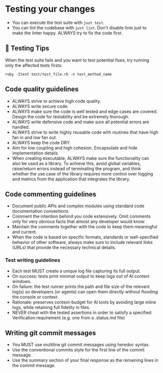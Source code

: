 # Testing your changes

- You can execute the test suite with `just test`.
- You can lint the codebase with `just lint`.
  Don't disable lints just to make the linter happy. ALWAYS try to fix the code first.

## 🧪 Testing Tips

When the test suite fails and you want to test potential fixes, try running only the affected
tests firsts:

`ruby -Itest test/test_file.rb -n test_method_name`

## Code quality guidelines

- ALWAYS strive to achieve high code quality.
- ALWAYS write secure code.
- ALWAYS make sure the code is well tested and edge cases are covered. Design the code for testability and be extremely thorough.
- ALWAYS write defensive code and make sure all potential errors are handled.
- ALWAYS strive to write highly reusable code with routines that have high fan in and low fan out.
- ALWAYS keep the code DRY.
- Aim for low coupling and high cohesion. Encapsulate and hide implementation details.
- When creating executable, ALWAYS make sure the functionality can also be used as a library.
  To achieve this, avoid global variables, raise/return errors instead of terminating the program, and think whether the use case of the library requires more control over logging
  and metrics from the application that integrates the library.

## Code commenting guidelines

- Document public APIs and complex modules using standard code documentation conventions.
- Comment the intention behind you code extensively. Omit comments only for very obvious
  facts that almost any developer would know.
- Maintain the comments together with the code to keep them meaningful and current.
- When the code is based on specific formats, standards or well-specified behavior of
  other software, always make sure to include relevant links (URLs) that provide the
  necessary technical details.

### Test writing guidelines

- Each test MUST create a unique log file capturing its full output.
- On success: tests print minimal output to keep logs out of AI context windows.
- On failure: the test runner prints the path and file size of the relevant log(s) so developers (or agents) can open them directly without flooding the console or context.
- Rationale: preserves context-budget for AI tools by avoiding large inline logs, while retaining full fidelity in files.
- NEVER cheat with the tested assertions in order to satisfy a specified Verification requirement (e.g. one from a .status.md file)

## Writing git commit messages

- You MUST use multiline git commit messages using heredoc syntax.
- Use the conventional commits style for the first line of the commit message.
- Use the summary section of your final response as the remaining lines in the commit message.
